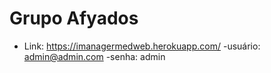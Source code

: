 # Grupo Afyados

* Link: https://imanagermedweb.herokuapp.com/
-usuário: admin@admin.com
-senha: admin

